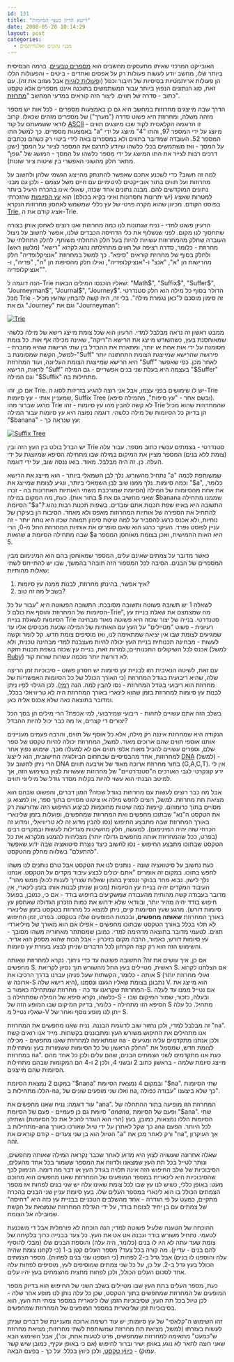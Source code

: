 ```yaml
---
id: 131
title: "רישא הדיון בעצי הסיומות"
date: 2008-05-28 10:14:29
layout: post
categories: 
  - מבני נתונים ואלגוריתמים
---
```

האובייקט המרכזי שאיתו מתעסקים מחשבים הוא <a href="http://he.wikipedia.org/wiki/%D7%9E%D7%A1%D7%A4%D7%A8_%D7%98%D7%91%D7%A2%D7%99">מספרים טבעיים</a>. ברמה הבסיסית ביותר שלו, מחשב יודע לעשות פעולות רק על אפסים ואחדים - ביטים - והפעולות הללו הן פעולות אריתמטיות בסיסיות של חיבור וכפל (ו<a href="http://he.wikipedia.org/wiki/%D7%A4%D7%A2%D7%95%D7%9C%D7%94_%D7%9C%D7%95%D7%92%D7%99%D7%AA">פעולות לוגיות</a> אבל נעזוב את זה). עם זאת, סוג הנתונים הנפוץ ביותר עבור המשתמשים בתוכנה איננו מספרים אלא טקסט כתוב - סדרה של תווים. ליצור הזה קוראים במדעי המחשב "<a href="http://he.wikipedia.org/wiki/%D7%9E%D7%97%D7%A8%D7%95%D7%96%D7%AA_(%D7%AA%D7%9B%D7%A0%D7%95%D7%AA)">מחרוזת</a>".

הדרך שבה מייצגים מחרוזות במחשב היא גם כן באמצעות מספרים - לכל אות יש מספר מזהה משלה, ומחרוזת היא פשוט סדרה ("מערך") של מספרים מזהים שכאלו. קרוב לודאי ששמעתם על קוד <a href="http://he.wikipedia.org/wiki/ASCII">ASCII</a> - זו הדוגמה הקלאסית לקוד שבו מיוצגים תווים באמצעות מספרים. כך למשל התו "a" מיוצג על ידי המספר 97, והתו "4" מיוצג על ידי המספר 52. העובדה שמדובר בתווים ולא במספרים באה לידי ביטוי רק כשהם נכתבים על המסך - ואז משתמשים בכלי כלשהו שיודע לתרגם את המספר לציור על המסך (ישנן דרכים רבות לצייר את התו המיוצג על ידי מספר כלשהו על המסך - המושג של "גופן" מתאר חלק מהשוני האפשרי בין שיטות ציור שונות).

למה זה חשוב? כדי לשכנע אתכם שאפשר להתנתק מהייצוג הגשמי שלהן ולחשוב על מחרוזות ועל תווים בתור אובייקטים לגיטימיים עם חיים משל עצמם - ולכן גם מבני נתונים המוקדשים להם. מבנה נתונים אחד שכזה, שאולי אינו בהכרח היעיל ביותר למטרות שאציג (יש יתרונות וחסרונות ואיני בקיא בכולם) הוא <a href="http://he.wikipedia.org/wiki/%D7%A2%D7%A5_%D7%A1%D7%99%D7%A4%D7%95%D7%AA">עץ הסיומות</a> שהזכרתי בפוסט הקודם. מכיוון שהוא מקרה פרטי של עץ כללי שמשמש לאחסון מחרוזות הנקרא <a href="http://en.wikipedia.org/wiki/Trie">Trie</a>, אציג קודם את ה-Trie.

הרעיון פשוט למדי - נניח שנתונות לנו כמה מחרוזות ואנו רוצים לאחסן אותן בצורה שתחסוך לנו מקום. לפני שנשלוף את כלי הדחיסה הכבדים שלנו, אפשר לחשוב על ניצול העובדה שחלק מהמחרוזות עשויות להיות בעל חלק התחלתי משותף. לחלק התחלתי של מחרוזת - כלומר, סדרה רציפה של תווים מתחילתה נהוג לקרוא "רישא" (מלשון ראש) ולחלק בסוף של מחרוזת קוראים "סיפא". כך למשל במחרוזת "אנציקלופדיה" חלק מהרישות הן "א", "אנצ" ו-"אנציקלופדיה", ואילו חלק מהסיפות הן "ה", "פדיה", ו-"אנציקלופדיה".

הנה דוגמה ל-Trie שאליו הוכנסו המילים הבאות: "Math$", "Suffix$", "Suffer$", "Journeyman$", "Journal$", "Journey$". הדולר בסוף כל מילה הוא חלק סטנדרטי מכל Trie - זה סימון מוסכם ל"כאן נגמרת מילה". בלי זה, היה קשה להבחין שהעץ מכיל גם את "Journey" וגם את "Journeyman":

<a href="{{site.baseurl}}{{site.post_images}}/2008/05/trie.png" title="Trie"><img src="{{site.baseurl}}{{site.post_images}}/2008/05/trie.png" alt="Trie" /></a>

ממבט ראשון זה נראה מבלבל למדי. הרעיון הוא שכל צומת מייצג רישא של מילה כלשהי שמאוחסנת בעץ, כשהשורש מייצג את הרישא ה"ריקה", שאינה מכילה אף אות. כל צומת מסומנת על ידי אות אחת או יותר, ומתארת את ההבדל בין שתי הרישות שהיא מחברת - למשל, הקשת שמסומנת ב-"Suff" פירושה שהרישא שמייצגת הצומת התחתונה יותר היא הרישא שמייצגת הצומת העליונה, ועוד המחרוזת "Suff" לאחר מכן. כפי שאפשר לראות, הרישא "Suff" בעצמה היא בעלת שני בנים אפשריים - גם המילה "$Suffer" וגם המילה "$Suffix" מתחילות בה.

אם כן, זהו Trie. יש לו שימושים בפני עצמו, אבל אני רוצה להגיע בזריזות לסוג ה-Trie שמעניין אותי - עץ סיומות, Suffix Tree (ובשם אחר - "עץ סיפות", מהמילה סיפא). מרגע שברור מהו Trie לא קשה להבין מהו עץ סיומות - זהו Trie שהמחרוזות שהוא מכיל הן בדיוק כל הסיומות של מילה כלשהי. דוגמה נפוצה היא עץ סיומות עבור המילה "$banana" - עץ שנראה כך:

<a href="{{site.baseurl}}{{site.post_images}}/2008/05/suffix_tree.png" title="Suffix Tree"><img src="{{site.baseurl}}{{site.post_images}}/2008/05/suffix_tree.png" alt="Suffix Tree" /></a>

יש הבדל בולט בין העץ הזה ובין Trie סטנדרטי - בצמתים עכשיו כתוב מספר. עבור עלה (צומת ללא בנים) המספר מציין את המיקום במילה שבו מתחילה הסיפא שמיוצגת על ידי העלה. כן. זה היה מבלבל. מאוד. בואו ננסה שוב, על ידי דוגמה.

נתחיל מהשורש. נלך לבן השמאלי ביותר - הוא מייצג את הרישא "a" שמשותפת לכמה וכמה סיומות. נלך ממנו שוב לבן השמאלי ביותר, ונגיע לצומת שמייצג את "$a", כלומר, את אחת מהסיומות של המילה (הסיומת שמורכבת משתי האותיות האחרונות בה - זכרו שאני מחשיב גם את $ בתור אות). כעת, מה המקום במילה $banana שממנו מתחילה הסיומת "$a"? התשובה היא באיזו שפת תכנות אתם עובדים. בשפות תכנות רבות נהוג להתחיל את הספירה של אותיות המחרוזות מאפס ולא מאחד. הסיבות הן בעיקרן של נוחיות, ולא אכנס כרגע להסביר על למה שיטת סימון תמוהה שכזו היא נוחה יותר - זה עניין לפוסט נפרד. העיקר כרגע הוא שאם סופרים את אותיות המחרוזת החל מ-0, הרי שהאות a שבה מתחילה הסיומת $a היא האות החמישית, ואכן בצומת מאוחסן המספר 5.

כאשר מדובר על צמתים שאינם עלים, המספר שמאוחסן בהם הוא המינימום מבין המספרים של הבנים. הסיבה לכל המספור הזה תובהר בהמשך, שבו יש להתייחס לשתי שאלות מהותיות:
<ol>
	<li>איך אפשר, בהינתן מחרוזת, לבנות ממנה עץ סיומות?</li>
	<li>בשביל מה זה טוב?</li>
</ol>
לשאלה 1 יש תשובה פשוטה ותשובה מסובכת. התשובה הפשוטה היא "עבור על כל הסיומות של המחרוזת והוסף את כולם ל-Trie", מה שמצמצם את שאלת בניית עץ הסיומות לשאלת בניית Trie סטנדרטי. בנייה של יצור שכזה היא פשוטה מאוד מבחינה רעיונית - פשוט "מטיילים" על העץ עם האותיות של המילה שכעת מכניסים אליו עד שמגיעים לצומת שבו אין יציאה שמתאימה לנו, ואז מוסיפים צומת חדש. קל לומר וקשה לעשות - מבחינה תכנותית בניית העץ יכולה להיות מעצבנת למדי מבחינה טכנית, ולא אכנס לכל השיקולים התכנותיים; למרות זאת, בניית עץ שכזה בשפת תכנות חזקה (למשל <a href="http://he.wikipedia.org/wiki/Ruby">Ruby</a>) לא דורשת יותר מכמה עשרות שורות קוד.

עם זאת, לשיטה הנאיבית הזו לבניית עץ סיומות יש חסרון פשוט - סיבוכיות זמן הריצה שלה, שהיא ריבועית בגודל המחרוזת (כי האורך הכולל של כל הסיומות האפשריות של מחרוזת הוא ריבועי בגודל המחרוזת - נסו להבין למה. הנה <a href="http://he.wikipedia.org/wiki/%D7%A1%D7%93%D7%A8%D7%94_%D7%97%D7%A9%D7%91%D7%95%D7%A0%D7%99%D7%AA">רמז</a>). לכן הגילוי לפיו ניתן לבנות עץ סיומות למחרוזת בזמן שהוא לינארי באורך המחרוזת היה לא טריוויאלי בכלל, ומדובר בתוצאה נאה שלא אכנס אליה כאן.

בשלב הזה אתם עשויים לתהות - ריבועי שמירבועי, למי אכפת? הרי מילים הן בסך הכל יצורים די קצרים, אז מה כבר יכול להיות ההבדל?

הנקודה היא שמחרוזת איננה רק מילה, אלא כל אוסף של תווים, והרבה פעמים מעניינים אותנו אוספי תווים שהם ארוכים מאוד. למשל, המחרוזת יכולה להיות טקסט של ספר שלם, וספרים עשויים להכיל מאות אלפי תווים אם לא למעלה מכך. שימוש נפוץ אחר למחרוזות, אחד מהבסיסיים שבתחום הביולוגיה החישובית, הוא לייצוג <a href="http://he.wikipedia.org/wiki/DNA">DNA</a> (למשל) - הרי ניתן לחשוב על DNA בתור מחרוזת ארוכה מאוד של ארבעה תווים (G,A,C,T). אין לי ידע קונקרטי לגבי האורכים ה"סטנדרטיים" של מחרוזות שעשויות לצוץ בשימוש הזה, אך למיטב הבנתי הוא עשוי להיות בקלות מסדר גודל של מיליוני תווים.

אבל מה כבר רוצים לעשות עם מחרוזות בגודל שכזה? המון דברים, והפשוט שבהם הוא מציאת תת מחרוזת. למשל, רוצים לחפש מילה או ציטוט מסויים בתוך ספר, או למצוא גן מסויים בתוך כרומוזום. קיימות כמה שיטות מחוכמות לביצוע החיפוש הזה שדורשות רק את הטקסט ה"נא" שבתוכו מחפשים ואת המחרוזת שמחפשים, ופועלות בזמן שלינארי באורך המחרוזת שבה מתבצע החיפוש (נסו להבין מדוע זה לא טריוויאלי, ומדוע זה הכרחי שזה יהיה המינימום). למעשה, חלק מהשיטות מגדילות לעשות ובמקרים רבים (בפרט, ככל שהמחרוזת אותה מחפשים גדולה יותר) מצליחות להמנע מלקרוא את כל הטקסט שבתוכו מתבצע החיפוש - נסו לחשוב כיצד נוצרת סיטואציה שבה ידוע שאפשר "להתעלם" בשלווה מחלק מהטקסט.

כעת נחשוב על סיטואציה שונה - נותנים לנו את הטקסט אבל טרם נותנים לנו משהו לחפש בתוכו. במקום זה אומרים "אתם יכולים לבצע עיבוד מקדים על הטקסט. אנחנו נלך לישון. נבוא מחר בבוקר ונפציץ בהמון שאלות שצריך לענות לכולן ממש מהר". העיבוד המקדים יהיה בניית עץ הסיומות (מכיוון שניתן לבנות אותו בזמן לינארי, אין מדובר בעבודה קשה מהותית מהעבודה שמשקיעים בחיפוש בודד - אם כי, כמובן, בפועל חיפוש בודד יהיה מהיר יותר, ובוודאי שלא ידרוש את כמות הזכרון הגדולה שאחסון עץ סיומות דורש). מרגע שעץ הסיומות קיים, ניתן למצוא כל מחרוזת בטקסט בזמן שלינארי באורך המחרוזת <strong>שאותה מחפשים</strong>, ובכמות המופעים שלה בטקסט. בפרט, זמן החיפוש לא תלוי בכלל באורך הטקסט שבתוכו מחפשים - אפילו אם הוא מאורך של מיליארדי תווים. לטעמי מדובר בתוצאה מדהימה למדי. כמובן שמסתתר מאחוריה משהו מסובך - עץ סיומות דורש, כאמור, הרבה מקום בזיכרון - אבל הכוח שהוא מספק הוא אדיר. והשימוש הזה הוא רק קצה הקרחון לכל הדברים שניתן לבצע בעזרת עץ סיומות.

אם כן, איך עושים את זה? התשובה פשוטה עד כדי גיחוך. נקרא למחרוזת שאותה מחפשים S. ראשית, מטיילים בעץ החל מהשורש תוך נסיון לקריאת S. אם הצלחנו לקרוא אותה - כלומר, הקשתות שעל פניהן עברנו בדרך הרכיבו את S (ואולי מחרוזת יותר ארוכה ש-S היא רישא שלה), נתבונן בצומת שאליו הגענו ונסמנו V. הוא מייצג את המחרוזת שקראנו עד כה - מחרוזת שמתחילה כאמור ב-S. אם נטייל ממנו עד לעלה כלשהו, נקרא סיפא של המילה שמתחילה ב-S - ובעלה, כזכור, שמור המיקום שבו הסיפא הזו מתחילה - כלומר, בדיוק המיקום שבו המופע הזה של S מתחיל. כל עלה שאליו נטייל מ-V ייתן לנו מופע נוסף ואחר של S.

זה מבלבל למדי, ולכן נחזור שוב לדוגמת הבננה. נניח שאנו מחפשים את המחרוזת "na". אנו מתחילים את החיפוש משורש העץ ומתבוננים בקשתות. מייד אנו רואים קשת שמתאימה למחרוזת שאנו מחפשים - מכילה na - ולכן אנחנו מתקדמים עליה ומגיעים לצומת חדש, שמסמל את "החלק הראשון של כל הסיומות ששמורות בעץ ומתחילות במחרוזת na". כעת אנו מתקדמים לשני הצמתים הבנים, שהם עלים ולכן כל אחד מהם מייצג סיומת שלמה - בראשון כתוב 2 ובשני 4, ולכן 2 ו-4 הם המקומות שבהם מתחילות הסיומות שהם מייצגים.

במקום 2 נמצאת הסיומת "$nana" ובמקום 4 נמצאת הסיומת "$na". שתי הסיומות הללו מתחילות ב-na, ואלו שני מופעים שונים של na, כך שלא ביצענו "עבודה כפולה".

עוד דוגמה: נניח שאנו מחפשים את "ana". המחרוזת הזו מופיעה בתור ההתחלה של סיומת גם כן פעמיים - פעם של הסיומת "$anana$, ופעם של הסיומת "$ana". שתי הסיומות הללו נמצאות, כמובן, בעץ (הרי הוא הוגדר להכיל את כל הסיומות) ושתיהן מתחילות ב-ana כך שקל לאתרן על ידי טיול שאורכו כאורך ana לכל היותר. הפעם הטיול הוא בן שני צעדים - קודם קוראים את "a" ורק לאחר מכן את "na", אך העיקרון זהה.

שאלה אחרונה שעשויה לצוץ היא מדוע לאחר שכבר נקראה המילה שאותה מחפשים, ונותר לטייל בכל תת העץ שמצאנו ולדווח את המספר ששמור בכל אחד מהעלים, הסיבוכיות של שלב החיפוש הזה אינה תלויה בגודל העץ או דבר מה דומה. הנימוק לכך שהסיבוכיות היא לינארית במספר המופעים של המחרוזת שאנו מחפשים הוא מחוכם מעט: באופן כללי, כשיש לנו עץ שבו לכל צומת שאינו עלה יש שני בנים לפחות אז מספר הצמתים הכולל בו הוא לינארי במספר העלים שלו. בעץ סיומת עניין שני הבנים בהכרח מתקיים, כמעט על פי הגדרה - אחד מהשלבים הטכניים בבניית עץ כזה היא "דחיסה" של צמתים עם בן יחיד לצומת בודד, על ידי הגדלת המחרוזת שנמצאת על הקשת שמובילה אל הצומת.

ההוכחה של הטענה שלעיל פשוטה למדי; הנה הוכחה לא פורמלית אבל די משכנעת לטעמי. נתחיל משורש בודד ונבנה אט אט את העץ. כל צעד בבנייה כרוך בלקיחה של צומת שעד עתה לא היו לו בנים (כלומר, היה עלה) והוספת הבנים שלו (מבלי להוסיף להם בנים - עדיין). מה קורה בכל צעד? מספר העלים קטן ב-1 (כי לקחנו צומת שהיה עלה והוספנו לו בנים) אבל גדל ב-2 לפחות (כי הוספנו שני בנים לפחות). מספר הצמתים הכולל בעץ גדל ב-2. על כן, על כל שני צמתים שמוסיפים לעץ, מוסיפים לפחות עלה אחד לסכום העלים הכולל, ולכן לפחות מחצית מהצמתים בעץ יהיו עלים.

כעת, מספר העלים בתת העץ שבו מטיילים בשלב השני של החיפוש הוא בדיוק מספר המופעים של המחרוזת שמחפשים בתוך הטקסט, שכן כל עלה נותן לנו מופע אחר שלה - לכן טיול בכל תת העץ, שסיבוכיות הזמן שלו לינארית במספר צמתי תת העץ, הוא בסיבוכיות זמן שלינארית במספר המופעים של המחרוזת שמחפשים.

זהו השימוש ה"קלאסי" של עץ סיומות; יש עוד רשימה ארוכה ומעניינת של דברים שניתן לעשות בעזרתו (למשל, מציאת תת מחרוזת שמשותפת לשתי מחרוזות; מציאת מחרוזת ש"כמעט" מתאימה למחרוזת שמחפשים, פרט לטעות אחת, וכו'), אבל השימוש הבא שאני רוצה לתאר לא נוגע באופן ישיר וברור לחיפוש (אם כי באופן עקיף, כמובן שיש קשר עמוק) - <a href="http://he.wikipedia.org/wiki/%D7%90%D7%9C%D7%92%D7%95%D7%A8%D7%99%D7%AA%D7%9D_%D7%9C%D7%9E%D7%A4%D7%9C-%D7%96%D7%99%D7%95">כיווץ טקסט</a>, ולכן כיווץ בכלל. על כך - בפעם הבאה.
